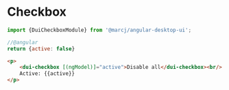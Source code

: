 <h1>Checkbox</h1>

```typescript
import {DuiCheckboxModule} from '@marcj/angular-desktop-ui';
```


```javascript
//@angular
return {active: false}
```

```html
<p>
    <dui-checkbox [(ngModel)]="active">Disable all</dui-checkbox><br/>
    Active: {{active}}
</p>
```
